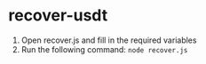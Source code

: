 # recover-usdt

1) Open recover.js and fill in the required variables
2) Run the following command: ```node recover.js```
